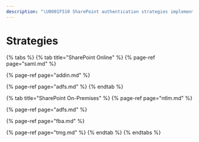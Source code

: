 ```yaml
---
description: "\U0001F510 SharePoint authentication strategies implemented in Gosip"
---
```


# Strategies

{% tabs %}
{% tab title="SharePoint Online" %}
{% page-ref page="saml.md" %}

{% page-ref page="addin.md" %}

{% page-ref page="adfs.md" %}
{% endtab %}

{% tab title="SharePoint On-Premises" %}
{% page-ref page="ntlm.md" %}

{% page-ref page="adfs.md" %}

{% page-ref page="fba.md" %}

{% page-ref page="tmg.md" %}
{% endtab %}
{% endtabs %}

